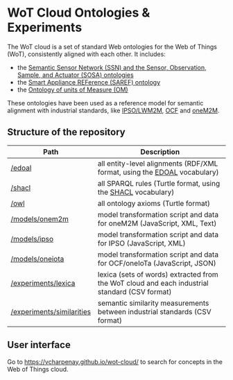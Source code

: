 # WoT Cloud Ontologies & Experiments

The WoT cloud is a set of standard Web ontologies for the Web of Things (WoT), consistently aligned with each other. It includes:
 - the [Semantic Sensor Network (SSN) and the Sensor, Observation, Sample, and Actuator (SOSA) ontologies](https://www.w3.org/TR/vocab-ssn/)
 - the [Smart Appliance REFerence (SAREF) ontology](http://ontology.tno.nl/saref/)
 - the [Ontology of units of Measure (OM)](http://www.wurvoc.org/vocabularies/om-1.8/)
 
These ontologies have been used as a reference model for semantic alignment with industrial standards, like
[IPSO/LWM2M](https://www.ipso-alliance.org/), [OCF](https://openconnectivity.org/) and [oneM2M](http://onem2m.org/).

## Structure of the repository

| Path | Description |
| ---- | ----------- |
| [/edoal](edoal) | all entity-level alignments (RDF/XML format, using the [EDOAL](http://alignapi.gforge.inria.fr/edoal.html) vocabulary) |
| [/shacl](shacl) | all SPARQL rules (Turtle format, using the [SHACL](https://www.w3.org/TR/shacl/) vocabulary) |
| [/owl](owl) | all ontology axioms (Turtle format) |
| [/models/onem2m](models/onem2m) | model transformation script and data for oneM2M (JavaScript, XML, Text) |
| [/models/ipso](models/ipso) | model transformation script and data for IPSO (JavaScript, XML) |
| [/models/oneiota](models/oneiota) | model transformation script and data for OCF/oneIoTa (JavaScript, JSON) |
| [/experiments/lexica](experiments/lexica) | lexica (sets of words) extracted from the WoT cloud and each industrial standard (CSV format) |
| [/experiments/similarities](/experiments/similarities) | semantic similarity measurements between industrial standards (CSV format) |

## User interface

Go to https://vcharpenay.github.io/wot-cloud/ to search for concepts in the Web of Things cloud.